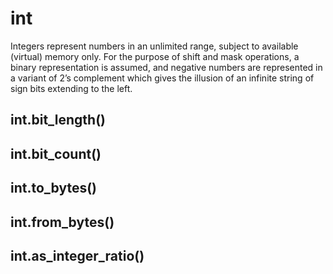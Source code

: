# int
Integers represent numbers in an unlimited range, subject to available (virtual) memory only. For the purpose of shift and mask operations, a binary representation is assumed, and negative numbers are represented in a variant of 2’s complement which gives the illusion of an infinite string of sign bits extending to the left.

## int.bit_length()

## int.bit_count()

## int.to_bytes()

## int.from_bytes()

## int.as_integer_ratio()
